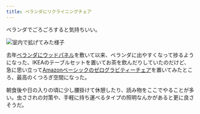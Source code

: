 ```yaml
---
title: ベランダにリクライニングチェア
---
```

ベランダでごろごろすると気持ちいい。

![](https://lh3.googleusercontent.com/docs/ADP-6oEmU2k2OHFm-0EwX4XgeBMXyHDitVVpoXQCvJ-DHNbIfk0p0fcfPX6sgPziMxd8lc23hg34GdI5cGUL6Aa2B_CvGloILF1cCTu2YDrpDdzN7QCT-7Y8cZjW61vOpneJHLTCw5Gx4StkiK-cul_7EXHUuDU59nQLSJOHjfrSQE83XgRjhKiuMYLvuRJDVwiJcclUKgPnOHcDDnVU5MlxezKxfu2xRlZbqLZfb0MmTx5cHvQLvt87y0SbnRNHElE7jklvnzkQ7QhgEpdWtzTb5x7fFLryIk9FzPq4kD3BB7x596PYfFxoQzRCFS3hl7CSZTCjFnKlzP5wYRFPGfuYt5539E1ca05YPuIVhldoyco-QQiz2oaRZiUF1VkOZr_PBxN6wuzKCWUwVs8U0Z9is_PzHViYIxbTbtdoT4OpO-nWdaqRNatqZ9LJaOJGUdM24NDlSs7Cw8VaaOZvdDi1USSSErrOQpCctI0EgvabQtmJmIaG9tuYCRweZrdMbLalteTuEjtlVrXa2qUfipUxJOJkKH-zrJLgAoNANDwYunQydDCO7nBGiMF22cIRiLySZ8umpnESje6ZDDkL2z8XCaXA3LlEXpXrx1m1xrP4I330gRxJI0liKIy8pPbgbyIhLnWHGT0Af0mgNi8r5KuRROhTJBY8Pc_en0upGklIlrFEbWLzshf2ad1KI1gimDR9dZWMB-MZf1dB_3AxpQirQa52KjlTrZmfl9HG6KmDZEcfRulxL0Z4bHv1KscmEdB0DB9IXRK3hpN2mIf2Kr1fhcUxmj9Eu-p2xBIy1rF8meX9bxv2s14ChlSIcmcq_LpHrPL0WHo_rdWS0yi5fu_vE6WRl80UK84mJK4yjge62GVrH4ySSE9xvQwrTJARapvC4ih6RVeucJr5y5uGcB9W-NJ-IoX_XQ2eMc-2XNd219rfEgEKd_4y1-NKbHsVVEkSiAR-x_qvuD9c63hAJmTS_EQM4nmelgolQYPFOUpikBetG6OTXtV8BKOo88xsfyDEWYiHfZO-82qjUeDxpz_T7qVXSiI7W_To-Njx6mwcXRBvVL2I2ylaCQqu7wzyf4DwrbFcEWnnJXpPuMoVNT-jBAdoYcbUIXd3nrLMAMW81yEhQJvkCDxbikWaZmLLoekX-MBDDium0pREDvzAUrB-cLYs-mu2yuKsvg5mGX06eD0hNlY9w8785t-tthFQvIW8ZWIz-l1AUAnNdpg5m8GJNobrxiTuw65kCN39ATeMZQ28IoKc "室内で拡げてみた様子")

去年[ベランダにウッドパネル](https://r7kamura.com/articles/2021-09-30-wood-panel)を敷いて以来、ベランダに出やすくなって捗るようになった、IKEAのテーブルセットを置いてお茶を飲んだりしていたのだけど、急に思い立って[Amazonベーシックのゼログラビティーチェア](https://www.amazon.co.jp/dp/B0716DKHS1)を置いてみたところ、最高のくつろぎ空間になった。

朝食後や日の入りの頃に少し腰掛けて休憩したり、読み物をここでやることが多い。虫さされの対策や、手軽に持ち運べるタイプの照明なんかがあると更に良さそうだ。
